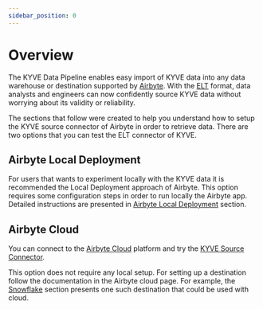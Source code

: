 ```yaml
---
sidebar_position: 0
---
```


# Overview

The KYVE Data Pipeline enables easy import of KYVE data into any data warehouse or destination
supported by [Airbyte](https://airbyte.com/). With the [ELT](https://en.wikipedia.org/wiki/Extract,_load,_transform)
format, data analysts and engineers can now confidently source KYVE data without worrying about its validity or
reliability.

The sections that follow were created to help you understand how to setup the KYVE source connector of Airbyte in order to retrieve data. There are two options that you can test the ELT connector of KYVE.

## Airbyte Local Deployment

For users that wants to experiment locally with the KYVE data it is recommended the Local Deployment approach of Airbyte. This option requires some configuration steps in order to run locally the Airbyte app. Detailed instructions are presented in [Airbyte Local Deployment](airbyte_local_deployment) section.

## Airbyte Cloud

You can connect to the [Airbyte Cloud](https://airbyte.com/airbyte-cloud) platform and try the [KYVE Source Connector](https://cloud.airbyte.com/workspaces/2a2bfca3-c289-48af-a11d-1a9ad69ea187/source/new-source/60a1efcc-c31c-4c63-b508-5b48b6a9f4a6).

This option does not require any local setup. For setting up a destination follow the documentation in the Airbyte cloud page. For example, the [Snowflake](elt_destinations/snowflake) section presents one such destination that could be used with cloud.
